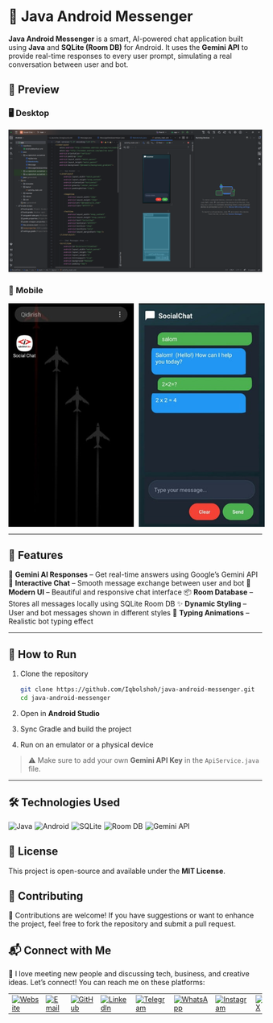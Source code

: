 # 💬 Java Android Messenger

**Java Android Messenger** is a smart, AI-powered chat application built using **Java** and **SQLite (Room DB)** for Android. It uses the **Gemini API** to provide real-time responses to every user prompt, simulating a real conversation between user and bot.

## 📸 Preview
### 🖥️ Desktop
![Desktop Preview](./screenshots/desktop.png)

### 📱 Mobile
<div style="display: flex; justify-content: space-between; gap: 10px;">
  <img src="./screenshots/1.jpg" alt="App Screenshot 1" style="width: 49.5%;" />
  <img src="./screenshots/2.jpg" alt="App Screenshot 2" style="width: 49.5%;" />
  
</div>

---

## 🚀 Features

🤖 **Gemini AI Responses** – Get real-time answers using Google’s Gemini API
💬 **Interactive Chat** – Smooth message exchange between user and bot
📱 **Modern UI** – Beautiful and responsive chat interface
📦 **Room Database** – Stores all messages locally using SQLite Room DB
✨ **Dynamic Styling** – User and bot messages shown in different styles
🧠 **Typing Animations** – Realistic bot typing effect

---

## 🎯 How to Run

1. Clone the repository

   ```bash
   git clone https://github.com/Iqbolshoh/java-android-messenger.git
   cd java-android-messenger
   ```
2. Open in **Android Studio**
3. Sync Gradle and build the project
4. Run on an emulator or a physical device

> ⚠ Make sure to add your own **Gemini API Key** in the `ApiService.java` file.

---

## 🛠 Technologies Used

<div style="display: flex; flex-wrap: wrap; gap: 5px;">
  <img src="https://img.shields.io/badge/Java-%23ED8B00.svg?style=for-the-badge&logo=openjdk&logoColor=white" alt="Java">
  <img src="https://img.shields.io/badge/Android-%233DDC84.svg?style=for-the-badge&logo=android&logoColor=white" alt="Android">
  <img src="https://img.shields.io/badge/SQLite-%23003B57.svg?style=for-the-badge&logo=sqlite&logoColor=white" alt="SQLite">
  <img src="https://img.shields.io/badge/Room-%23FF6F00.svg?style=for-the-badge&logo=google&logoColor=white" alt="Room DB">
  <img src="https://img.shields.io/badge/Gemini%20API-%234285F4.svg?style=for-the-badge&logo=google&logoColor=white" alt="Gemini API">
</div>

## 📜 License
This project is open-source and available under the **MIT License**.

## 🤝 Contributing  
🎯 Contributions are welcome! If you have suggestions or want to enhance the project, feel free to fork the repository and submit a pull request.

## 📬 Connect with Me  
💬 I love meeting new people and discussing tech, business, and creative ideas. Let’s connect! You can reach me on these platforms:

<div align="center">
  <table>
    <tr>
      <td>
        <a href="https://iqbolshoh.uz" target="_blank">
          <img src="https://img.icons8.com/color/48/domain.png" 
               height="40" width="40" alt="Website" title="Website" />
        </a>
      </td>
      <td>
        <a href="mailto:iilhomjonov777@gmail.com" target="_blank">
          <img src="https://github.com/gayanvoice/github-active-users-monitor/blob/master/public/images/icons/gmail.svg"
               height="40" width="40" alt="Email" title="Email" />
        </a>
      </td>
      <td>
        <a href="https://github.com/iqbolshoh" target="_blank">
          <img src="https://raw.githubusercontent.com/rahuldkjain/github-profile-readme-generator/master/src/images/icons/Social/github.svg"
               height="40" width="40" alt="GitHub" title="GitHub" />
        </a>
      </td>
      <td>
        <a href="https://www.linkedin.com/in/iqbolshoh/" target="_blank">
          <img src="https://github.com/gayanvoice/github-active-users-monitor/blob/master/public/images/icons/linkedin.svg"
               height="40" width="40" alt="LinkedIn" title="LinkedIn" />
        </a>
      </td>
      <td>
        <a href="https://t.me/iqbolshoh_777" target="_blank">
          <img src="https://github.com/gayanvoice/github-active-users-monitor/blob/master/public/images/icons/telegram.svg"
               height="40" width="40" alt="Telegram" title="Telegram" />
        </a>
      </td>
      <td>
        <a href="https://wa.me/998997799333" target="_blank">
          <img src="https://github.com/gayanvoice/github-active-users-monitor/blob/master/public/images/icons/whatsapp.svg"
               height="40" width="40" alt="WhatsApp" title="WhatsApp" />
        </a>
      </td>
      <td>
        <a href="https://instagram.com/iqbolshoh_777" target="_blank">
          <img src="https://raw.githubusercontent.com/rahuldkjain/github-profile-readme-generator/master/src/images/icons/Social/instagram.svg"
               height="40" width="40" alt="Instagram" title="Instagram" />
        </a>
      </td>
      <td>
        <a href="https://x.com/iqbolshoh_777" target="_blank">
          <img src="https://img.shields.io/badge/X-000000?style=for-the-badge&logo=x&logoColor=white"
               height="40" width="40" alt="X" title="X (Twitter)" />
        </a>
      </td>
      <td>
        <a href="https://www.youtube.com/@Iqbolshoh_777" target="_blank">
          <img src="https://raw.githubusercontent.com/rahuldkjain/github-profile-readme-generator/master/src/images/icons/Social/youtube.svg"
               height="40" width="40" alt="YouTube" title="YouTube" />
        </a>
      </td>
    </tr>
  </table>
</div>

